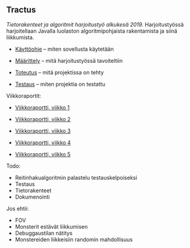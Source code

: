 ## Tractus

*Tietorakenteet ja algoritmit harjoitustyö alkukesä 2019.* Harjoitustyössä harjoitellaan Javalla luolaston algoritmipohjaista rakentamista ja siinä liikkumista. 


* [Käyttöohje](https://github.com/juhoaj/tiralabra-tractus/blob/master/documentation/käyttöohje.md) – miten sovellusta käytetään

* [Määrittely](https://github.com/juhoaj/tiralabra-tractus/blob/master/documentation/määrittely.md) – mitä harjoitustyössä tavoiteltiin

* [Toteutus](https://github.com/juhoaj/tiralabra-tractus/blob/master/documentation/toteutus.md) – mitä projektissa on tehty

* [Testaus](https://github.com/juhoaj/tiralabra-tractus/blob/master/documentation/testaus.md) – miten projektia on testattu


Viikkoraportit:

* [Viikkoraportti, viikko 1](https://github.com/juhoaj/tiralabra-tractus/blob/master/documentation/viikkoraportti_1.md)

* [Viikkoraportti, viikko 2](https://github.com/juhoaj/tiralabra-tractus/blob/master/documentation/viikkoraportti_2.md)

* [Viikkoraportti, viikko 3](https://github.com/juhoaj/tiralabra-tractus/blob/master/documentation/viikkoraportti_3.md)

* [Viikkoraportti, viikko 4](https://github.com/juhoaj/tiralabra-tractus/blob/master/documentation/viikkoraportti_4.md)

* [Viikkoraportti, viikko 5](https://github.com/juhoaj/tiralabra-tractus/blob/master/documentation/viikkoraportti_5.md)

Todo:
* Reitinhakualgoritmin palastelu testauskelpoiseksi
* Testaus
* Tietorakenteet
* Dokumenointi

Jos ehtii:
* FOV
* Monsterit estävät liikkumisen
* Debuggaustilan nätitys
* Monstereiden liikkeisiin randomin mahdollisuus
